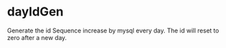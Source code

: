 # dayIdGen
Generate the id Sequence increase by mysql every day. The id will reset to zero after a new day.
